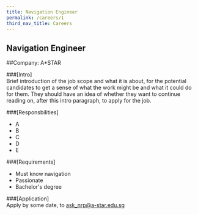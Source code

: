 ```yaml
---
title: Navigation Engineer
permalink: /careers/1
third_nav_title: Careers
---
```

## Navigation Engineer
##Company: A*STAR
  
###[Intro]  
Brief introduction of the job scope and what it is about, for the potential candidates to get a sense of what the work might be and what it could do for them. They should have an idea of whether they want to continue reading on, after this intro paragraph, to apply for the job.  
  
###[Responsbilities]
- A
- B
- C
- D
- E

###[Requirements]
- Must know navigation
- Passionate
- Bachelor's degree

###[Application]  
Apply by some date, to ask_nrp@a-star.edu.sg